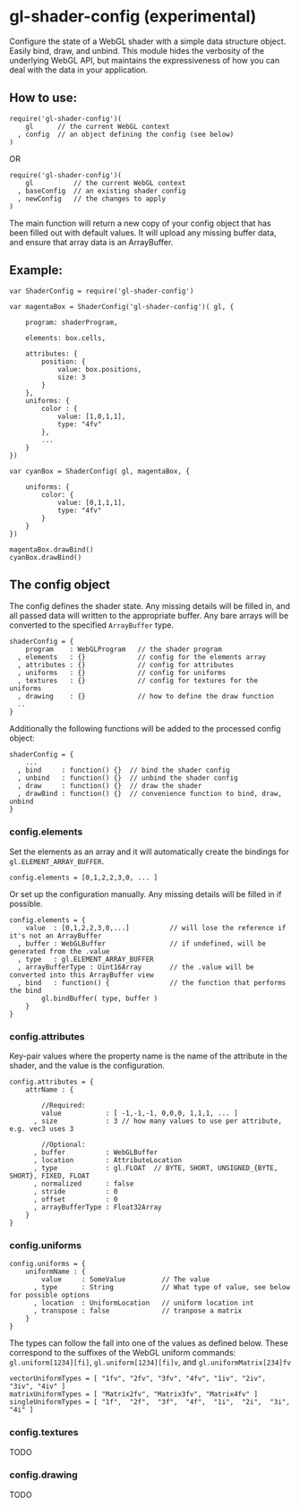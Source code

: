 # gl-shader-config (experimental)

Configure the state of a WebGL shader with a simple data structure object. Easily bind, draw, and unbind. This module hides the verbosity of the underlying WebGL API, but maintains the expressiveness of how you can deal with the data in your application.

## How to use:

	require('gl-shader-config')(
	    gl      // the current WebGL context
	  , config  // an object defining the config (see below)
	)

OR

	require('gl-shader-config')(
	    gl          // the current WebGL context
	  , baseConfig  // an existing shader config
	  , newConfig   // the changes to apply
	)

The main function will return a new copy of your config object that has been filled out with default values. It will upload any missing buffer data, and ensure that array data is an ArrayBuffer.

## Example:

	var ShaderConfig = require('gl-shader-config')
	
	var magentaBox = ShaderConfig('gl-shader-config')( gl, {
		
		program: shaderProgram,
		
		elements: box.cells,
		
		attributes: {
			position: {
				value: box.positions,
				size: 3
			}
		},
		uniforms: {
			color : {
				value: [1,0,1,1],
				type: "4fv"
			},
			...
		}
	})
	
	var cyanBox = ShaderConfig( gl, magentaBox, {
		
		uniforms: {
			color: {
				value: [0,1,1,1],
				type: "4fv"
			}
		}
	})
	
	magentaBox.drawBind()
	cyanBox.drawBind()


## The config object

The config defines the shader state. Any missing details will be filled in, and all passed data will written to the appropriate buffer. Any bare arrays will be converted to the specified `ArrayBuffer` type.

	shaderConfig = {
	    program    : WebGLProgram   // the shader program
	  , elements   : {}             // config for the elements array
	  , attributes : {}             // config for attributes
	  , uniforms   : {}             // config for uniforms
	  , textures   : {}             // config for textures for the uniforms
	  , drawing    : {}             // how to define the draw function
	  ..
	}

Additionally the following functions will be added to the processed config object:

	shaderConfig = { 
	    ...
	  , bind     : function() {}  // bind the shader config
	  , unbind   : function() {}  // unbind the shader config
	  , draw     : function() {}  // draw the shader
	  , drawBind : function() {}  // convenience function to bind, draw, unbind
	}

### config.elements

Set the elements as an array and it will automatically create the bindings for `gl.ELEMENT_ARRAY_BUFFER`.

	config.elements = [0,1,2,2,3,0, ... ]

Or set up the configuration manually. Any missing details will be filled in if possible.

	config.elements = {
	    value  : [0,1,2,2,3,0,...]          // will lose the reference if it's not an ArrayBuffer
	  , buffer : WebGLBuffer                // if undefined, will be generated from the .value
	  , type   : gl.ELEMENT_ARRAY_BUFFER
	  , arrayBufferType : Uint16Array       // the .value will be converted into this ArrayBuffer view
	  , bind   : function() {               // the function that performs the bind
	        gl.bindBuffer( type, buffer )
	    }
	}

### config.attributes

Key-pair values where the property name is the name of the attribute in the shader, and the value is the configuration.

	config.attributes = {
		attrName : {
			
			//Required:
			value           : [ -1,-1,-1, 0,0,0, 1,1,1, ... ]
		  , size            : 3 // how many values to use per attribute, e.g. vec3 uses 3
		  
		  	//Optional:		  
		  , buffer          : WebGLBuffer
		  , location        : AttributeLocation
		  , type            : gl.FLOAT  // BYTE, SHORT, UNSIGNED_{BYTE, SHORT}, FIXED, FLOAT
		  , normalized      : false
		  , stride          : 0
		  , offset          : 0
		  , arrayBufferType : Float32Array
		}
	}


### config.uniforms


	config.uniforms = {
	    uniformName : {
	       	value     : SomeValue         // The value
	      ,	type      : String            // What type of value, see below for possible options
	      , location  : UniformLocation   // uniform location int
	      ,	transpose : false             // tranpose a matrix
	    }
	}

The types can follow the fall into one of the values as defined below. These correspond to the suffixes of the WebGL uniform commands: `gl.uniform[1234][fi]`, `gl.uniform[1234][fi]v`, and `gl.uniformMatrix[234]fv`

	vectorUniformTypes = [ "1fv", "2fv", "3fv", "4fv", "1iv", "2iv", "3iv", "4iv" ]
	matrixUniformTypes = [ "Matrix2fv", "Matrix3fv", "Matrix4fv" ]
	singleUniformTypes = [ "1f",  "2f",  "3f",  "4f",  "1i",  "2i",  "3i",  "4i" ]


### config.textures

TODO

### config.drawing

TODO